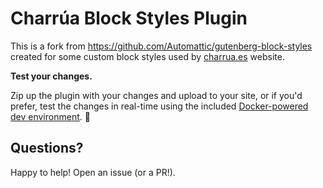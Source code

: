 # Charrúa Block Styles Plugin

This is a fork from https://github.com/Automattic/gutenberg-block-styles created for some custom block styles used by [charrua.es](https://charrua.es) website.

**Test your changes.**

Zip up the plugin with your changes and upload to your site, or if you'd prefer, test the changes in real-time using the included [Docker-powered dev environment](DOCKER.md). 🎉

## Questions? 

Happy to help! Open an issue (or a PR!). 
